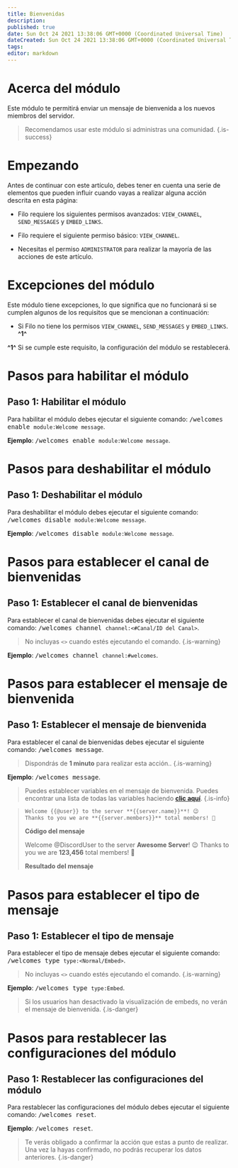 ```yaml
---
title: Bienvenidas
description:
published: true
date: Sun Oct 24 2021 13:38:06 GMT+0000 (Coordinated Universal Time)
dateCreated: Sun Oct 24 2021 13:38:06 GMT+0000 (Coordinated Universal Time)
tags:
editor: markdown
---
```


# Acerca del módulo

Este módulo te permitirá enviar un mensaje de bienvenida a los nuevos miembros del servidor.

> Recomendamos usar este módulo si administras una comunidad.
{.is-success}

# Empezando

Antes de continuar con este artículo, debes tener en cuenta una serie de elementos que pueden influir cuando vayas a realizar alguna acción descrita en esta página:

- Filo requiere los siguientes permisos avanzados: ``VIEW_CHANNEL``, ``SEND_MESSAGES`` y ``EMBED_LINKS``.

- Filo requiere el siguiente permiso básico: ``VIEW_CHANNEL``.

- Necesitas el permiso ``ADMINISTRATOR`` para realizar la mayoría de las acciones de este artículo.

# Excepciones del módulo

Este módulo tiene excepciones, lo que significa que no funcionará si se cumplen algunos de los requisitos que se mencionan a continuación:

- Si Filo no tiene los permisos ``VIEW_CHANNEL``, ``SEND_MESSAGES`` y ``EMBED_LINKS``. **^1^**

**^1^** Si se cumple este requisito, la configuración del módulo se restablecerá.

# Pasos para habilitar el módulo

## **Paso 1**: Habilitar el módulo

Para habilitar el módulo debes ejecutar el siguiente comando: <kbd>/welcomes enable ``module:Welcome message``</kbd>.

**Ejemplo**: <kbd>/welcomes enable ``module:Welcome message``</kbd>.

# Pasos para deshabilitar el módulo

## **Paso 1**: Deshabilitar el módulo

Para deshabilitar el módulo debes ejecutar el siguiente comando: <kbd>/welcomes disable ``module:Welcome message``</kbd>.

**Ejemplo**: <kbd>/welcomes disable ``module:Welcome message``</kbd>.

# Pasos para establecer el canal de bienvenidas

## **Paso 1**: Establecer el canal de bienvenidas

Para establecer el canal de bienvenidas debes ejecutar el siguiente comando: <kbd>/welcomes channel ``channel:<#Canal/ID del Canal>``</kbd>.

> No incluyas ``<>`` cuando estés ejecutando el comando.
{.is-warning}

**Ejemplo**: <kbd>/welcomes channel ``channel:#welcomes``</kbd>.

# Pasos para establecer el mensaje de bienvenida

## **Paso 1**: Establecer el mensaje de bienvenida

Para establecer el canal de bienvenidas debes ejecutar el siguiente comando: <kbd>/welcomes message</kbd>.

> Dispondrás de **1 minuto** para realizar esta acción..
{.is-warning}

**Ejemplo**: <kbd>/welcomes message</kbd>.

> Puedes establecer variables en el mensaje de bienvenida. Puedes encontrar una lista de todas las variables haciendo **[clic aquí](https://wiki.filobot.xyz/es/modules/welcomes/variables)**.
{.is-info}

> ```md
> Welcome {{@user}} to the server **{{server.name}}**! 😉
> Thanks to you we are **{{server.members}}** total members! 🎉
> ```
> **Código del mensaje**
>
> Welcome @DiscordUser to the server **Awesome Server**! 😉
> Thanks to you we are **123,456** total members! 🎉
>
> **Resultado del mensaje**

# Pasos para establecer el tipo de mensaje

## **Paso 1**: Establecer el tipo de mensaje

Para establecer el tipo de mensaje debes ejecutar el siguiente comando: <kbd>/welcomes type ``type:<Normal/Embed>``</kbd>.

> No incluyas ``<>`` cuando estés ejecutando el comando.
{.is-warning}

**Ejemplo**: <kbd>/welcomes type ``type:Embed``</kbd>.

> Si los usuarios han desactivado la visualización de embeds, no verán el mensaje de bienvenida.
{.is-danger}

# Pasos para restablecer las configuraciones del módulo

## **Paso 1**: Restablecer las configuraciones del módulo

Para restablecer las configuraciones del módulo debes ejecutar el siguiente comando: <kbd>/welcomes reset</kbd>.

**Ejemplo**: <kbd>/welcomes reset</kbd>.

> Te verás obligado a confirmar la acción que estas a punto de realizar. Una vez la hayas confirmado, no podrás recuperar los datos anteriores.
{.is-danger}
